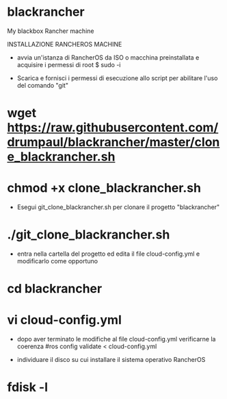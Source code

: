 # blackrancher
My blackbox Rancher machine

INSTALLAZIONE RANCHEROS MACHINE

- avvia un'istanza di RancherOS da ISO o macchina preinstallata e acquisire i permessi di root
$ sudo -i

- Scarica e fornisci i permessi di esecuzione allo script per abilitare l'uso del comando "git"
# wget https://raw.githubusercontent.com/drumpaul/blackrancher/master/clone_blackrancher.sh
# chmod +x clone_blackrancher.sh

- Esegui git_clone_blackrancher.sh per clonare il progetto "blackrancher"
# ./git_clone_blackrancher.sh

- entra nella cartella del progetto ed edita il file cloud-config.yml e modificarlo come opportuno
# cd blackrancher
# vi cloud-config.yml

- dopo aver terminato le modifiche al file cloud-config.yml verificarne la coerenza
#ros config validate < cloud-config.yml

- individuare il disco su cui installare il sistema operativo RancherOS
# fdisk -l
